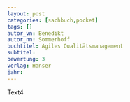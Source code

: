```yaml
---
layout: post
categories: [sachbuch,pocket]
tags: []
autor_vn: Benedikt
autor_nn: Sommerhoff
buchtitel: Agiles Qualitätsmanagement
subtitel:
bewertung: 3
verlag: Hanser
jahr: 
---
```


Text4
